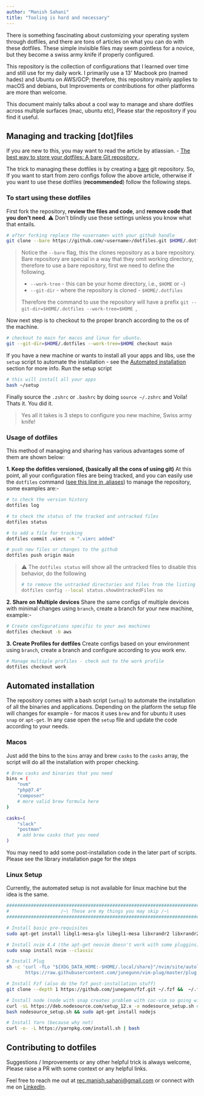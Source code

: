 ```yaml
---
author: "Manish Sahani"
title: "Tooling is hard and necessary"
---
```


<!-- ![banner.jpg](/images/dotfiles.jpg) -->

There is something fascinating about customizing your operating system through dotfiles, and there are tons of articles on what you can do with these dotfiles. These simple invisible files may seem pointless for a novice, but they become a swiss army knife if properly configured.

This repository is the collection of configurations that I learned over time and still use for my daily work. I primarily use a 13' Macbook pro (named hades) and Ubuntu on AWS/GCP; therefore, this repository mainly applies to macOS and debians, but Improvements or contributions for other platforms are more than welcome. 

This document mainly talks about a cool way to manage and share dotfiles across multiple surfaces (mac, ubuntu etc), Please star the repository if you find it useful.

## Managing and tracking [dot]files

If you are new to this, you may want to read the article by atlassian. - [The best way to store your dotfiles: A bare Git repository ](https://www.atlassian.com/git/tutorials/dotfiles).

The trick to managing these dotfiles is by creating a [bare](https://www.atlassian.com/git/tutorials/setting-up-a-repository/git-init) git repository. So, If you want to start from zero configs follow the above article, otherwise if you want to use these dotfiles (**recommended**) follow the following steps.

### To start using these dotfiles

First fork the repository, **review the files and code**, and **remove code that you don't need**. :warning: Don't blindly use these settings unless you know what that entails.

```bash
# after forking replace the <username> with your github handle
git clone --bare https://github.com/<username>/dotfiles.git $HOME/.dotfiles
````

> Notice the `--bare` flag, this the clones repository as a bare repository. Bare repository are special in a way that they omit working directory, therefore to use a bare repository, first we need to define the following.
> - `--work-tree` - this can be your home directory, i.e., `$HOME` or `~`)
> - `--git-dir` - where the repository is cloned - `$HOME/.dotfiles`
>
> Therefore the command to use the repository will have a prefix `git --git-dir=$HOME/.dotfiles --work-tree=$HOME `, 

Now next step is to checkout to the proper branch according to the os of the machine.
```bash
# checkout to main for macos and linux for ubuntu.
git --git-dir=$HOME/.dotfiles --work-tree=$HOME checkout main
```

If you have a new machine or wants to install all your apps and libs, use the `setup` script to automate the installation - see the [Automated installation](#automated-installation) section for more info. Run the setup script 
```bash
# this will install all your apps
bash ~/setup
```

Finally source the `.zshrc` or `.bashrc` by doing `source ~/.zshrc` and Voila! Thats it. You did it. 

> Yes all it takes is 3 steps to configure you new machine, Swiss army knife!


### Usage of dotfiles

This method of managing and sharing has various advantages some of them are shown below:

**1. Keep the dofitles versioned, (basically all the cons of using git)**
At this point, all your configuration files are being tracked, and you can easily use the `dotfiles` command ([see this line in .aliases](https://github.com/kalkayan/dotfiles/blob/main/.aliases#L69)) to manage the repository, some examples are:-
```bash
# to check the version history 
dotfiles log

# to check the status of the tracked and untracked files 
dotfiles status

# to add a file for tracking
dotfiles commit .vimrc -m ".vimrc added"

# push new files or changes to the github
dotfiles push origin main
```

> :warning: The `dotfiles status` will show all the untracked files to disable this behavior, do the following
>
> ```bash 
> # to remove the untracked directories and files from the listing
> dotfiles config --local status.showUntrackedFiles no 
> ```

**2. Share on Multiple devices**
Share the same configs of multiple devices with minimal changes using `branch`, create a branch for your new machine, example:-

```bash
# Create configurations specific to your aws machines
dotfiles checkout -b aws
```

**3. Create Profiles for dotfiles**
Create configs based on your environment using `branch`, create a branch and configure according to you work env.
```bash
# Manage multiple profiles - check out to the work profile 
dotfiles checkout work
```

## Automated installation 

The repository comes with a bash script (`setup`) to automate the installation of all the binaries and applications. Depending on the platform the setup file will changes for example - for macos it uses `brew` and for ubuntu it uses `snap` or `apt-get`. In any case open the `setup` file and update the code according to your needs.

### Macos 

Just add the bins to the `bins` array and brew `casks` to the `casks` array, the script will do all the installation with proper checking.
```bash
# Brew casks and binaries that you need
bins = (
    "nvm"
    "php@7.4"
    "composer"
    # more valid brew formula here
)

casks=(
    "slack"
    "postman"
    # add brew casks that you need 
)
```

You may need to add some post-installation code in the later part of scripts. Please see the library installation page for the steps

### Linux Setup

Currently, the automated setup is not available for linux machine but the idea is the same.

```bash
##############################################################################
#                   /~\ These are my things you may skip /~\                 #
##############################################################################

# Install basic pre-requisites 
sudo apt-get install libgl1-mesa-glx libegl1-mesa libxrandr2 libxrandr2 libxss1 libxcursor1 libxcomposite1 libasound2 libxi6 libxtst6

# Install nvim 4.4 (the apt-get neovim doesn't work with some pluggins)
sudo snap install nvim --classic

# Install Plug
sh -c 'curl -fLo "${XDG_DATA_HOME:-$HOME/.local/share}"/nvim/site/autoload/plug.vim --create-dirs \
       https://raw.githubusercontent.com/junegunn/vim-plug/master/plug.vim'

# Install Fzf (also do the fzf post-installation stuff)
git clone --depth 1 https://github.com/junegunn/fzf.git ~/.fzf &&  ~/.fzf/install

# Install node (node with snap creates problem with coc-vim so going with the classical way)
curl -sL https://deb.nodesource.com/setup_12.x -o nodesource_setup.sh # replace 12 with Version.
bash nodesource_setup.sh && sudo apt-get install nodejs

# Install Yarn (because why not)
curl -o- -L https://yarnpkg.com/install.sh | bash
```

## Contributing to dotfiles

Suggestions / Improvements or any other helpful trick is always welcome, Please raise a PR with some context or any helpful links.

Feel free to reach me out at [rec.manish.sahani@gmail.com](mailto:rec.manish.sahani@gmail.com) or connect with me on [LinkedIn](https://www.linkedin.com/in/manishsahani).